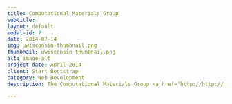```yaml
---
title: Computational Materials Group
subtitle: 
layout: default
modal-id: 7
date: 2014-07-14
img: uwisconsin-thumbnail.png
thumbnail: uwisconsin-thumbnail.png
alt: image-alt
project-date: April 2014
client: Start Bootstrap
category: Web Development
description: The Computational Materials Group <a href="http://http://matmodel.engr.wisc.edu">(CMG)</a> at the University of Wisconsin-Madison uses atomic scale modeling to understand and design new materials. They employ highly accurate techniques to study electronic structure and energetics of smaller systems, along with interatomic potential modeling on massively parallel computers to study up to hundreds of millions of atoms. 

---
```

